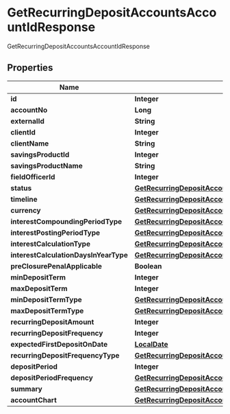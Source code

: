 

# GetRecurringDepositAccountsAccountIdResponse

GetRecurringDepositAccountsAccountIdResponse
## Properties

Name | Type | Description | Notes
------------ | ------------- | ------------- | -------------
**id** | **Integer** |  |  [optional]
**accountNo** | **Long** |  |  [optional]
**externalId** | **String** |  |  [optional]
**clientId** | **Integer** |  |  [optional]
**clientName** | **String** |  |  [optional]
**savingsProductId** | **Integer** |  |  [optional]
**savingsProductName** | **String** |  |  [optional]
**fieldOfficerId** | **Integer** |  |  [optional]
**status** | [**GetRecurringDepositAccountsStatus**](GetRecurringDepositAccountsStatus.md) |  |  [optional]
**timeline** | [**GetRecurringDepositAccountsTimeline**](GetRecurringDepositAccountsTimeline.md) |  |  [optional]
**currency** | [**GetRecurringDepositAccountsCurrency**](GetRecurringDepositAccountsCurrency.md) |  |  [optional]
**interestCompoundingPeriodType** | [**GetRecurringDepositAccountsInterestCompoundingPeriodType**](GetRecurringDepositAccountsInterestCompoundingPeriodType.md) |  |  [optional]
**interestPostingPeriodType** | [**GetRecurringDepositAccountsInterestPostingPeriodType**](GetRecurringDepositAccountsInterestPostingPeriodType.md) |  |  [optional]
**interestCalculationType** | [**GetRecurringDepositAccountsInterestCalculationType**](GetRecurringDepositAccountsInterestCalculationType.md) |  |  [optional]
**interestCalculationDaysInYearType** | [**GetRecurringDepositAccountsInterestCalculationDaysInYearType**](GetRecurringDepositAccountsInterestCalculationDaysInYearType.md) |  |  [optional]
**preClosurePenalApplicable** | **Boolean** |  |  [optional]
**minDepositTerm** | **Integer** |  |  [optional]
**maxDepositTerm** | **Integer** |  |  [optional]
**minDepositTermType** | [**GetRecurringDepositAccountsMinDepositTermType**](GetRecurringDepositAccountsMinDepositTermType.md) |  |  [optional]
**maxDepositTermType** | [**GetRecurringDepositAccountsMaxDepositTermType**](GetRecurringDepositAccountsMaxDepositTermType.md) |  |  [optional]
**recurringDepositAmount** | **Integer** |  |  [optional]
**recurringDepositFrequency** | **Integer** |  |  [optional]
**expectedFirstDepositOnDate** | [**LocalDate**](LocalDate.md) |  |  [optional]
**recurringDepositFrequencyType** | [**GetRecurringDepositAccountsRecurringDepositFrequencyType**](GetRecurringDepositAccountsRecurringDepositFrequencyType.md) |  |  [optional]
**depositPeriod** | **Integer** |  |  [optional]
**depositPeriodFrequency** | [**GetRecurringDepositAccountsDepositPeriodFrequency**](GetRecurringDepositAccountsDepositPeriodFrequency.md) |  |  [optional]
**summary** | [**GetRecurringDepositAccountsSummary**](GetRecurringDepositAccountsSummary.md) |  |  [optional]
**accountChart** | [**GetRecurringDepositAccountsAccountChart**](GetRecurringDepositAccountsAccountChart.md) |  |  [optional]



